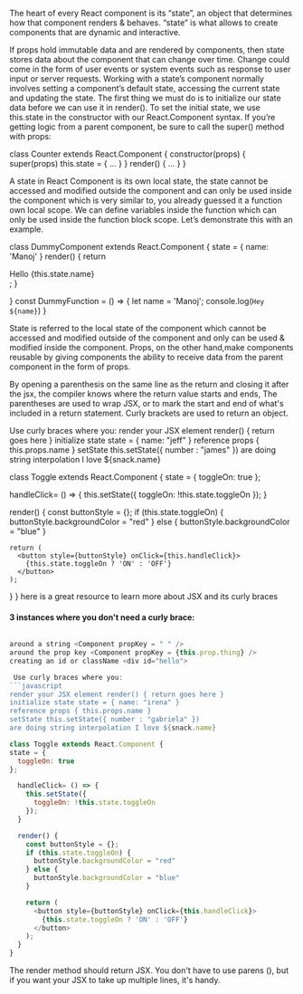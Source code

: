 The heart of every React component is its “state”, an object that determines how that component renders & behaves.  “state” is what allows  to create components that are dynamic and interactive.

If props hold immutable data and are rendered by components, then state stores data about the component that can change over time. Change could come in the form of user events or system events such as response to user input or server requests. Working with a state’s component normally involves setting a component’s default state, accessing the current state and updating the state. 
The first thing we must do is to initialize our state data before we can use it in render(). To set the initial state, we use this.state in the constructor with our React.Component syntax. If you’re getting logic from a parent component, be sure to call the super() method with props:

class Counter extends React.Component {
    constructor(props) {
      super(props)
      this.state = { ...
      }
    }
    render() { ...
    }
  }



A state in React Component is its own local state, the state cannot be accessed and modified outside the component and can only be used inside the component which is very similar to, you already guessed it a function own local scope. We can define variables inside the function which can only be used inside the function block scope. Let’s demonstrate this with an example.



class DummyComponent extends React.Component {
  state = {
    name: 'Manoj'
  }
  render() {
    return <div>Hello {this.state.name}</div>;
  }
  
}
const DummyFunction = () => {
  let name = 'Manoj';
  console.log(`Hey ${name}`)
}

State is referred to the local state of the component which cannot be accessed and modified outside of the component and only can be used & modified inside the component. Props, on the other hand,make components reusable by giving components the ability to receive data from the parent component in the form of props.


By opening a parenthesis on the same line as the return and closing it after the jsx, the compiler knows where the return value starts and ends,
The parentheses are used to wrap JSX, or to mark the start and end of what's included in a return statement. Curly brackets are used to return an object.

Use curly braces where you:
render your JSX element render() { return goes here }
initialize state state = { name: "jeff" }
reference props { this.props.name }
setState this.setState({ number : "james" })
are doing string interpolation I love ${snack.name}

class Toggle extends React.Component {
state = {
  toggleOn: true
};

  handleClick= () => {
    this.setState({
      toggleOn: !this.state.toggleOn
    });
  }

  render() {
    const buttonStyle = {};
    if (this.state.toggleOn) {
      buttonStyle.backgroundColor = "red"
    } else {
      buttonStyle.backgroundColor = "blue"
    }

    return (
      <button style={buttonStyle} onClick={this.handleClick}>
        {this.state.toggleOn ? 'ON' : 'OFF'}
      </button>
    );
  }
}
 here is a great resource to learn more about JSX and its curly braces

#### 3 instances where you don't need a curly brace:

```javascript

around a string <Component propKey = " " />
around the prop key <Component propKey = {this.prop.thing} />
creating an id or className <div id="hello">

 Use curly braces where you:
```javascript
render your JSX element render() { return goes here }
initialize state state = { name: "irena" }
reference props { this.props.name }
setState this.setState({ number : "gabriela" })
are doing string interpolation I love ${snack.name}
```

```javascript
class Toggle extends React.Component {
state = {
  toggleOn: true
};

  handleClick= () => {
    this.setState({
      toggleOn: !this.state.toggleOn
    });
  }

  render() {
    const buttonStyle = {};
    if (this.state.toggleOn) {
      buttonStyle.backgroundColor = "red"
    } else {
      buttonStyle.backgroundColor = "blue"
    }

    return (
      <button style={buttonStyle} onClick={this.handleClick}>
        {this.state.toggleOn ? 'ON' : 'OFF'}
      </button>
    );
  }
}
```

The render method should return JSX. You don't have to use parens (), but if you want your JSX to take up multiple lines, it's handy.

